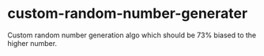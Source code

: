 # custom-random-number-generater
Custom random number generation algo which should be 73% biased to the higher number.
